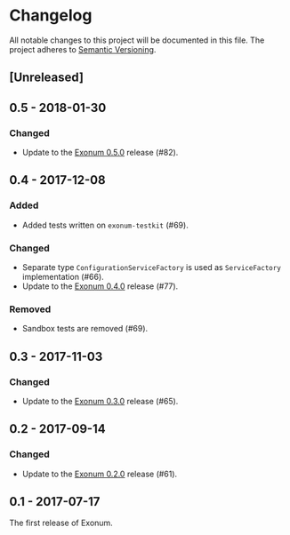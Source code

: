 # Changelog

All notable changes to this project will be documented in this file.
The project adheres to [Semantic Versioning](http://semver.org/spec/v2.0.0.html).

## [Unreleased]

## 0.5 - 2018-01-30

### Changed
- Update to the [Exonum 0.5.0](https://github.com/exonum/exonum/releases/tag/v0.5) release (#82).

## 0.4 - 2017-12-08

### Added
- Added tests written on `exonum-testkit` (#69).

### Changed
- Separate type `ConfigurationServiceFactory` is used as `ServiceFactory` implementation (#66).
- Update to the [Exonum 0.4.0](https://github.com/exonum/exonum/releases/tag/v0.4) release (#77).

### Removed
- Sandbox tests are removed (#69).

## 0.3 - 2017-11-03

### Changed
- Update to the [Exonum 0.3.0](https://github.com/exonum/exonum/releases/tag/v0.3) release (#65).

## 0.2 - 2017-09-14

### Changed
- Update to the [Exonum 0.2.0](https://github.com/exonum/exonum/releases/tag/v0.2) release (#61).

## 0.1 - 2017-07-17

The first release of Exonum.
